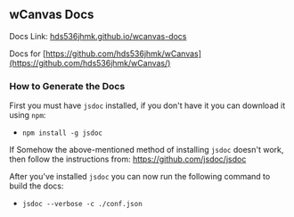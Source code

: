 
## wCanvas Docs

Docs Link: [hds536jhmk.github.io/wcanvas-docs](hds536jhmk.github.io/wcanvas-docs/)

Docs for [https://github.com/hds536jhmk/wCanvas](https://github.com/hds536jhmk/wCanvas/)

### How to Generate the Docs

First you must have `jsdoc` installed, if you don't have it you can download it using `npm`:
 - `npm install -g jsdoc`

If Somehow the above-mentioned method of installing `jsdoc` doesn't work, then
follow the instructions from: https://github.com/jsdoc/jsdoc

After you've installed `jsdoc` you can now run the following command to build the docs:
 - `jsdoc --verbose -c ./conf.json`
